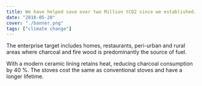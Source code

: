 ```yaml
---
title: We have helped save over two Million tCO2 since we established.
date: "2018-05-20"
cover: "./banner.png"
tags: ["climate change"]
---
```


The enterprise target includes homes, restaurants, peri-urban and rural areas where charcoal and fire wood is predominantly the source of fuel.

With a modern ceramic lining retains heat, reducing charcoal consumption by 40 %. The stoves cost the same as conventional stoves and have a longer lifetime.
